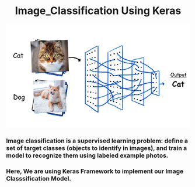 # <div align="center"> Image_Classification Using Keras </div>
<p align="center">
  <img src="image.jpg">

### Image classification is a supervised learning problem: define a set of target classes (objects to identify in images), and train a model to recognize them using labeled example photos.

### Here, We are using Keras Framework to implement our Image Classsification Model.
